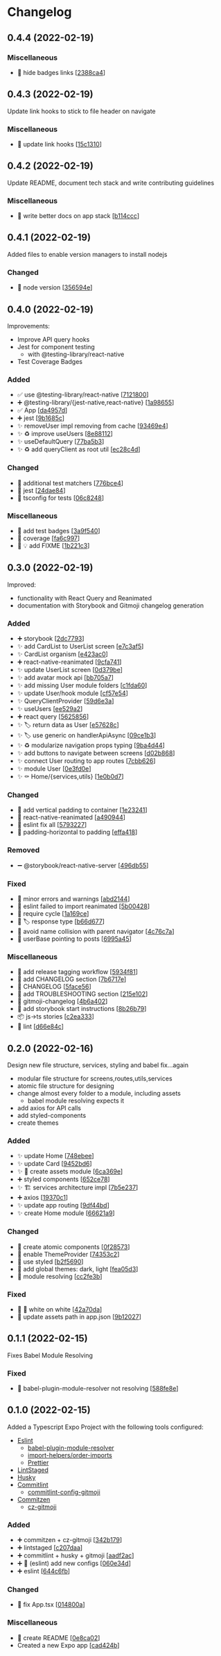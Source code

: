 # Changelog

<a name="0.4.4"></a>
## 0.4.4 (2022-02-19)

### Miscellaneous

- 📝 hide badges links [[2388ca4](https://github.com/thlmenezes/grocery-price-watch/commit/2388ca454c4282162d7e681ad97810dbd2174fd8)]


<a name="0.4.3"></a>
## 0.4.3 (2022-02-19)

Update link hooks to stick to file header on navigate

### Miscellaneous

- 📝 update link hooks [[15c1310](https://github.com/thlmenezes/grocery-price-watch/commit/15c13106ab86e17552182b95026efbbb7332ca17)]


<a name="0.4.2"></a>
## 0.4.2 (2022-02-19)

Update README, document tech stack and write contributing guidelines

### Miscellaneous

- 📝 write better docs on app stack [[b114ccc](https://github.com/thlmenezes/grocery-price-watch/commit/b114ccc4886b3d788f6d757912a24409bab46c1a)]


<a name="0.4.1"></a>
## 0.4.1 (2022-02-19)

Added files to enable version managers to install nodejs

### Changed

- 📌 node version [[356594e](https://github.com/thlmenezes/grocery-price-watch/commit/356594e8897e1a1688d7576bb6a6984c8d08316a)]


<a name="0.4.0"></a>
## 0.4.0 (2022-02-19)

Improvements:

- Improve API query hooks
- Jest for component testing
  - with @testing-library/react-native
- Test Coverage Badges


### Added

- ✅ use @testing-library/react-native [[7121800](https://github.com/thlmenezes/grocery-price-watch/commit/7121800bddc354da68091e6c40993fb06b361ec0)]
- ➕ @testing-library/{jest-native,react-native} [[1a98655](https://github.com/thlmenezes/grocery-price-watch/commit/1a986552fb8c6269450981a325d84d2b15dadd31)]
- ✅ App [[da4957d](https://github.com/thlmenezes/grocery-price-watch/commit/da4957db913bc2bcdba81c6d7b1af8c40c15b88d)]
- ➕ jest [[9b1685c](https://github.com/thlmenezes/grocery-price-watch/commit/9b1685ccf3d9a8821b38f31da8325119792c6e10)]
- ✨ removeUser impl removing from cache [[93469e4](https://github.com/thlmenezes/grocery-price-watch/commit/93469e4037cc4aee0d256298f3906f86f06d5ddc)]
- ✨ ♻️ improve useUsers [[8e88112](https://github.com/thlmenezes/grocery-price-watch/commit/8e881120d634ae45de0bb5b1ffce01ed872eba91)]
- ✨ useDefaultQuery [[77ba5b3](https://github.com/thlmenezes/grocery-price-watch/commit/77ba5b30f822b80ccad40e8eee906a9601b4555c)]
- ✨ ♻️ add queryClient as root util [[ec28c4d](https://github.com/thlmenezes/grocery-price-watch/commit/ec28c4d3dd4cccb0856799e8bf218deadde042cb)]

### Changed

- 🔧 additional test matchers [[776bce4](https://github.com/thlmenezes/grocery-price-watch/commit/776bce4a47a12b3dc7d1fd93367123e13c241f4c)]
- 🔧 jest [[24dae84](https://github.com/thlmenezes/grocery-price-watch/commit/24dae84237bcc6aebc3489342e7b6faf583da0f6)]
- 🔧 tsconfig for tests [[06c8248](https://github.com/thlmenezes/grocery-price-watch/commit/06c8248461567313fb634e38dc7c9a9698d696b7)]

### Miscellaneous

- 📝 add test badges [[3a9f540](https://github.com/thlmenezes/grocery-price-watch/commit/3a9f54029a7c2d806d7dd8293089ac62b42a8160)]
- 🙈 coverage [[fa6c997](https://github.com/thlmenezes/grocery-price-watch/commit/fa6c997ee5dfa8a1f5fe4096f5e273736cfd50bc)]
- 📝 💡 add FIXME [[1b221c3](https://github.com/thlmenezes/grocery-price-watch/commit/1b221c3a8bea4efe86d090dc56ea5b7b29603578)]


<a name="0.3.0"></a>
## 0.3.0 (2022-02-19)

Improved:
 - functionality with React Query and Reanimated
 - documentation with Storybook and Gitmoji changelog generation

### Added

- ➕ storybook [[2dc7793](https://github.com/thlmenezes/grocery-price-watch/commit/2dc77931daa5a19398c2ee6b236919de147c444b)]
- ✨ add CardList to UserList screen [[e7c3af5](https://github.com/thlmenezes/grocery-price-watch/commit/e7c3af58649b3977821d0dec3241d67b5ceb2512)]
- ✨ CardList organism [[e423ac0](https://github.com/thlmenezes/grocery-price-watch/commit/e423ac00e73514284f18263a9f866304ddc9bb9e)]
- ➕ react-native-reanimated [[9cfa741](https://github.com/thlmenezes/grocery-price-watch/commit/9cfa7414c49dd8302fba906a67e7b706c36c0a2d)]
- ✨ update UserList screen [[0d379be](https://github.com/thlmenezes/grocery-price-watch/commit/0d379be114827211adb591e1f3fe4ba33569ad60)]
- ✨ add avatar mock api [[bb705a7](https://github.com/thlmenezes/grocery-price-watch/commit/bb705a772b93bad7491f642c115a8d86ac997644)]
- ✨ add missing User module folders [[c1fda60](https://github.com/thlmenezes/grocery-price-watch/commit/c1fda606aa1c66adfb08184bb3741e52759e9041)]
- ✨ update User/hook module [[cf57e54](https://github.com/thlmenezes/grocery-price-watch/commit/cf57e5409f1513692df3b3a66a88217ba24d3c2a)]
- ✨ QueryClientProvider [[59d6e3a](https://github.com/thlmenezes/grocery-price-watch/commit/59d6e3ab6837d1ceafafc3b6a3148b83ada225b8)]
- ✨ useUsers [[ee529a2](https://github.com/thlmenezes/grocery-price-watch/commit/ee529a22c6edb87617a547e095745d25c1a5b7a2)]
- ➕ react query [[5625856](https://github.com/thlmenezes/grocery-price-watch/commit/562585612b0fa303789d2ff4623622bcca159281)]
- ✨ 🏷️ return data as User [[e57628c](https://github.com/thlmenezes/grocery-price-watch/commit/e57628c4049aed406dd3f05b77460d7edc2bb546)]
- ✨ 🏷️ use generic on handlerApiAsync [[09ce1b3](https://github.com/thlmenezes/grocery-price-watch/commit/09ce1b35adb211072620a579f906b90b13d01a17)]
- ✨ ♻️ modularize navigation props typing [[9ba4d44](https://github.com/thlmenezes/grocery-price-watch/commit/9ba4d446c8f4c87872d6a82acbbd6110665d5595)]
- ✨ add buttons to navigate between screens [[d02b868](https://github.com/thlmenezes/grocery-price-watch/commit/d02b86826cc9cbedbfa209f6be23f4cb5b7e4eca)]
- ✨ connect User routing to app routes [[7cbb626](https://github.com/thlmenezes/grocery-price-watch/commit/7cbb626171a71dbdc284db528e3cedf8b1ec69d2)]
- ✨ module User [[0e3fd0e](https://github.com/thlmenezes/grocery-price-watch/commit/0e3fd0ecf651c94175cd31b749dbc80feeb06322)]
- ✨ ⚰️ Home/{services,utils} [[1e0b0d7](https://github.com/thlmenezes/grocery-price-watch/commit/1e0b0d7438eaf493741762962b86a8d0301ecc3e)]

### Changed

- 💄 add vertical padding to container [[1e23241](https://github.com/thlmenezes/grocery-price-watch/commit/1e2324128e3bd20281cc25f72961eaf638d08f20)]
- 🔧 react-native-reanimated [[a490944](https://github.com/thlmenezes/grocery-price-watch/commit/a49094495238a930c2e1a5c5eace7094d18f0f0c)]
- 🚨 eslint fix all [[5793227](https://github.com/thlmenezes/grocery-price-watch/commit/57932270505ed538b22922250b7f04263d488bab)]
- 💄 padding-horizontal to padding [[effa418](https://github.com/thlmenezes/grocery-price-watch/commit/effa418e1c3736aab69b366653e54100a0613856)]

### Removed

- ➖ @storybook/react-native-server [[496db55](https://github.com/thlmenezes/grocery-price-watch/commit/496db555ba08a8c81028024095988181e3c14e48)]

### Fixed

- 🐛 minor errors and warnings [[abd2144](https://github.com/thlmenezes/grocery-price-watch/commit/abd21444b520a354e48076ef34d4b71bc0d627e5)]
- 🐛 eslint failed to import reanimated [[5b00428](https://github.com/thlmenezes/grocery-price-watch/commit/5b00428aa8e724b4b6148b0a053b2b820a106971)]
- 🐛 require cycle [[1a169ce](https://github.com/thlmenezes/grocery-price-watch/commit/1a169ced89bf8fd37ac811acd1d6f530dced0278)]
- 🐛 🏷️ response type [[b66d677](https://github.com/thlmenezes/grocery-price-watch/commit/b66d677595958846188c706a72524cc7609f4953)]
- 🐛 avoid name collision with parent navigator [[4c76c7a](https://github.com/thlmenezes/grocery-price-watch/commit/4c76c7a5aaee70fa40077b5d4a1b983d7e755700)]
- 🐛 userBase pointing to posts [[6995a45](https://github.com/thlmenezes/grocery-price-watch/commit/6995a456ad0d652e6c710f47e46e2eb0a2dfba6e)]

### Miscellaneous

- 📝 add release tagging workflow [[5934f81](https://github.com/thlmenezes/grocery-price-watch/commit/5934f812650468f51defd35af7bdc86e74120b66)]
- 📝 add CHANGELOG section [[7b6717e](https://github.com/thlmenezes/grocery-price-watch/commit/7b6717ee5ae6dd2380cbe926a688a85487f90237)]
- 📝 CHANGELOG [[5face56](https://github.com/thlmenezes/grocery-price-watch/commit/5face565bb535d85d42f20f332e7842a4d1b62e9)]
- 📝 add TROUBLESHOOTING section [[215e102](https://github.com/thlmenezes/grocery-price-watch/commit/215e102b9898e73d77e97f180dbc88721d626666)]
- 🔨 gitmoji-changelog [[4b6a402](https://github.com/thlmenezes/grocery-price-watch/commit/4b6a4020b4ea1a04a00360d564d4de915c80a69a)]
- 📝 add storybook start instructions [[8b26b79](https://github.com/thlmenezes/grocery-price-watch/commit/8b26b796bc9525a39a147d2bf2d0872d6d41e520)]
- 📦 js-&gt;ts stories [[c2ea333](https://github.com/thlmenezes/grocery-price-watch/commit/c2ea333de1602761d3df466c16a7eb1ce298a8ad)]
- 🔨 lint [[d66e84c](https://github.com/thlmenezes/grocery-price-watch/commit/d66e84cae69eccffb235cf6a3c96df918bc3c668)]


<a name="0.2.0"></a>
## 0.2.0 (2022-02-16)

Design new file structure, services, styling and babel fix...again
- modular file structure for screens,routes,utils,services
- atomic file structure for designing
- change almost every folder to a module, including assets
  - babel module resolving expects it
- add axios for API calls
- add styled-components
- create themes

### Added

- ✨ update Home [[748ebee](https://github.com/thlmenezes/grocery-price-watch/commit/748ebee3d4d10bc1bd80da32f1516f48cac6a460)]
- ✨ update Card [[9452bd6](https://github.com/thlmenezes/grocery-price-watch/commit/9452bd69ae1919d536ded4a72fd6847bbc4a7db7)]
- ✨ 🚚 create assets module [[6ca369e](https://github.com/thlmenezes/grocery-price-watch/commit/6ca369e2fb1fa8a3ded12ac860a1e4376c0b4edb)]
- ➕ styled components [[652ce78](https://github.com/thlmenezes/grocery-price-watch/commit/652ce78e148e941a226c93c880eafaffaae65bdf)]
- ✨ 🏗️ services architecture impl [[7b5e237](https://github.com/thlmenezes/grocery-price-watch/commit/7b5e2375da41ea792fc47204d3b6206ce21733b1)]
- ➕ axios [[19370c1](https://github.com/thlmenezes/grocery-price-watch/commit/19370c11d836be9ef32ddec554771332fc270e05)]
- ✨ update app routing [[9df44bd](https://github.com/thlmenezes/grocery-price-watch/commit/9df44bdf15e531c3b12717d13710d1690eea8b9e)]
- ✨ create Home module [[66621a9](https://github.com/thlmenezes/grocery-price-watch/commit/66621a9dd7eafe4ec643eca54079f91dc0b0091c)]

### Changed

- 💄 create atomic components [[0f28573](https://github.com/thlmenezes/grocery-price-watch/commit/0f28573aea72cf9fd5c7b406d3d942f350197b23)]
- 💄 enable ThemeProvider [[74353c2](https://github.com/thlmenezes/grocery-price-watch/commit/74353c2c6bec5817d3c982595e6b8cadcf05d7a5)]
- 💄 use styled [[b2f5690](https://github.com/thlmenezes/grocery-price-watch/commit/b2f56900412f6c58d07691d950fe3afa6b35b929)]
- 💄 add global themes: dark, light [[fea05d3](https://github.com/thlmenezes/grocery-price-watch/commit/fea05d362f6601f196ee5fa32285f31ac86be84d)]
- 🔧 module resolving [[cc2fe3b](https://github.com/thlmenezes/grocery-price-watch/commit/cc2fe3bdec67fc0b1de6b7f89f3abd32f88d0c4b)]

### Fixed

- 🐛 💄 white on white [[42a70da](https://github.com/thlmenezes/grocery-price-watch/commit/42a70da9874ac477fce3bd10353d1de623b4f707)]
- 🐛 update assets path in app.json [[9b12027](https://github.com/thlmenezes/grocery-price-watch/commit/9b12027124d6a4a123adce986af04e4200d56732)]


<a name="0.1.1"></a>
## 0.1.1 (2022-02-15)

Fixes Babel Module Resolving

### Fixed

- 🐛 babel-plugin-module-resolver not resolving [[588fe8e](https://github.com/thlmenezes/grocery-price-watch/commit/588fe8e1e9d6ee97e23161e8f2ea44d9541a75de)]


<a name="0.1.0"></a>
## 0.1.0 (2022-02-15)

Added a Typescript Expo Project with the following tools configured:
- [Eslint](https://eslint.org/)
  - [babel-plugin-module-resolver](https://www.npmjs.com/package/babel-plugin-module-resolver)
  - [import-helpers/order-imports
](https://github.com/Tibfib/eslint-plugin-import-helpers#readme)
  - [Prettier](https://prettier.io/)
- [LintStaged](https://www.npmjs.com/package/lint-staged)
- [Husky](https://typicode.github.io/husky/#/)
- [Commitlint](https://commitlint.js.org/#/)
  - [commitlint-config-gitmoji](https://www.npmjs.com/package/commitlint-config-gitmoji)
- [Commitzen](https://commitizen-tools.github.io/commitizen/)
  - [cz-gitmoji](https://github.com/Landish/cz-gitmoji)

### Added

- ➕ commitzen + cz-gitmoji [[342b179](https://github.com/thlmenezes/grocery-price-watch/commit/342b1790c0a163defce7e4c8201fec18e6da7968)]
- ➕ lintstaged [[c207daa](https://github.com/thlmenezes/grocery-price-watch/commit/c207daaca2584ffe3a315f105e766c07a044fe5a)]
- ➕ commitlint + husky + gitmoji [[aadf2ac](https://github.com/thlmenezes/grocery-price-watch/commit/aadf2acecca687ea65723b5dd37d0c47f9c61e0b)]
- ➕ 🔧 (eslint) add new configs [[060e34d](https://github.com/thlmenezes/grocery-price-watch/commit/060e34d29a4233454bb5ba59541511f89f267176)]
- ➕ eslint [[644c6fb](https://github.com/thlmenezes/grocery-price-watch/commit/644c6fb4550ee14fa0903b5eee2db79cab827796)]

### Changed

- 🚨 fix App.tsx [[014800a](https://github.com/thlmenezes/grocery-price-watch/commit/014800aeebf62ac72db3193447ae5539addaed3b)]

### Miscellaneous

- 📝 create README [[0e8ca02](https://github.com/thlmenezes/grocery-price-watch/commit/0e8ca02ad1733380971f496ad712235bd61214ec)]
-  Created a new Expo app [[cad424b](https://github.com/thlmenezes/grocery-price-watch/commit/cad424b938f3c3cb9c7304b3b736b3a0f2de04c9)]


